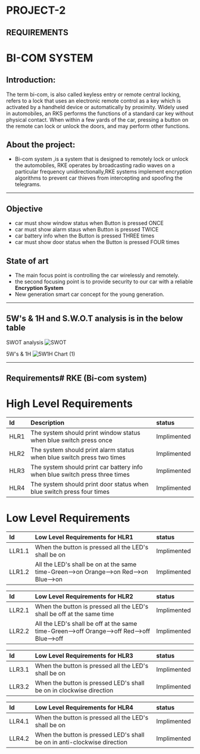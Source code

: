 
# PROJECT-2
## REQUIREMENTS
#  BI-COM SYSTEM
## Introduction:
The term bi-com, is also called keyless entry or remote central locking, refers to a lock that uses an electronic remote control as a key which is activated by a handheld device or automatically by proximity.
Widely used in automobiles, an RKS performs the functions of a standard car key without physical contact. When within a few yards of the car, pressing a button on the remote can lock or unlock the doors, and may perform other functions.

## About the project:
 * Bi-com system ,is a system that is designed to remotely lock or unlock the automobiles, RKE operates by broadcasting radio waves on a particular frequency unidirectionally,RKE systems implement encryption algorithms to prevent car thieves from intercepting and spoofing the telegrams.

---

## Objective
 * car must show window status  when Button is pressed ONCE
 * car must show alarm staus  when Button is pressed TWICE
 * car battery info when the Button is pressed THREE times
 * car must show door status when the Button is pressed FOUR times

## State of art
 * The main focus point  is controlling the car wirelessly and remotely.
 * the second focusing point is to provide security to our car with a reliable __Encryption System__
 * New generation smart car concept for the young generation. 

---
## 5W's & 1H and S.W.O.T analysis is in the below table 

SWOT analysis
![SWOT](https://user-images.githubusercontent.com/98813747/157729022-9f69568e-e25d-4bca-83e9-d8dbd047816b.jpg)

5W's & 1H 
![5W1H Chart (1)](https://user-images.githubusercontent.com/98813747/157729039-fd8c6228-4f0d-4a63-8186-6d60ccbd3c0f.png)


---

## Requirements# RKE (Bi-com system)


# High Level Requirements
| Id          |  Description  |    status  |
| :--       | :--          |   :--     |
| HLR1        | The system should print window status when blue switch press once     | Implimented |
| HLR2        | The system should print alarm status when blue switch press two times | Implimented |
| HLR3        | The system should print car battery info when blue switch press three times | Implimented |
| HLR4        | The system should print door status when blue switch press four times |  Implimented|

# Low Level Requirements
| Id          | Low Level Requirements for HLR1   |    status  |
| :--        | :--          |   :--     |
| LLR1.1      | When the button is pressed all the LED's shall be on    | Implimented |
| LLR1.2      | All the LED's shall be on at the same time-Green-->on Orange-->on Red-->on Blue-->on|Implimented  |

| Id          | Low Level Requirements for HLR2   |    status  |
| :--        | :--          |   :--     |
| LLR2.1        | When the button is pressed all the LED's shall be off at the same time     | Implimented |
| LLR2.2      | All the LED's shall be off at the same time-Green-->off Orange-->off Red-->off Blue-->off| Implimented |


| Id          | Low Level Requirements for HLR3   |    status  |
| :--        | :--          |   :--     |
| LLR3.1        | When the button is pressed all the LED's shall be on    |Implimented  |
| LLR3.2        | When the button is pressed LED's shall be on in clockwise direction | Implimented |

| Id          | Low Level Requirements for HLR4   |    status  |
| :--        | :--          |   :--     |
| LLR4.1        | When the button is pressed all the LED's shall be on    | Implimented |
| LLR4.2        | When the button is pressed LED's shall be on in anti-clockwise direction |Implimented |






